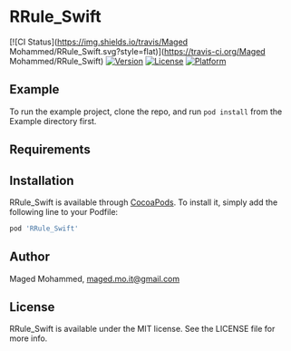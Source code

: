 # RRule_Swift

[![CI Status](https://img.shields.io/travis/Maged Mohammed/RRule_Swift.svg?style=flat)](https://travis-ci.org/Maged Mohammed/RRule_Swift)
[![Version](https://img.shields.io/cocoapods/v/RRule_Swift.svg?style=flat)](https://cocoapods.org/pods/RRule_Swift)
[![License](https://img.shields.io/cocoapods/l/RRule_Swift.svg?style=flat)](https://cocoapods.org/pods/RRule_Swift)
[![Platform](https://img.shields.io/cocoapods/p/RRule_Swift.svg?style=flat)](https://cocoapods.org/pods/RRule_Swift)

## Example

To run the example project, clone the repo, and run `pod install` from the Example directory first.

## Requirements

## Installation

RRule_Swift is available through [CocoaPods](https://cocoapods.org). To install
it, simply add the following line to your Podfile:

```ruby
pod 'RRule_Swift'
```

## Author

Maged Mohammed, maged.mo.it@gmail.com

## License

RRule_Swift is available under the MIT license. See the LICENSE file for more info.
